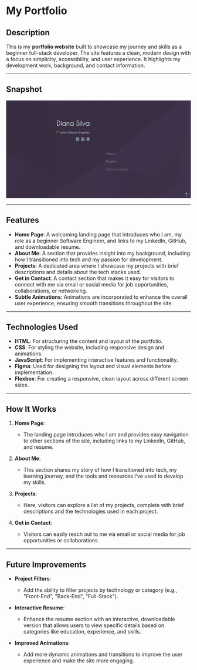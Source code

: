 # My Portfolio

## Description
This is my **portfolio website** built to showcase my journey and skills as a beginner full-stack developer. The site features a clean, modern design with a focus on simplicity, accessibility, and user experience. It highlights my development work, background, and contact information.

---

## Snapshot
![Portfolio Website Screenshot](assets/portfolioLandingpage.png)

---

## Features

- **Home Page**: A welcoming landing page that introduces who I am, my role as a beginner Software Engineer, and links to my LinkedIn, GitHub, and downloadable resume.
- **About Me**: A section that provides insight into my background, including how I transitioned into tech and my passion for development.
- **Projects**: A dedicated area where I showcase my projects with brief descriptions and details about the tech stacks used.
- **Get in Contact**: A contact section that makes it easy for visitors to connect with me via email or social media for job opportunities, collaborations, or networking.
- **Subtle Animations**: Animations are incorporated to enhance the overall user experience, ensuring smooth transitions throughout the site.

---

## Technologies Used

- **HTML**: For structuring the content and layout of the portfolio.
- **CSS**: For styling the website, including responsive design and animations.
- **JavaScript**: For implementing interactive features and functionality.
- **Figma**: Used for designing the layout and visual elements before implementation.
- **Flexbox**: For creating a responsive, clean layout across different screen sizes.

---

## How It Works

1. **Home Page**: 
   - The landing page introduces who I am and provides easy navigation to other sections of the site, including links to my LinkedIn, GitHub, and resume.
   
2. **About Me**: 
   - This section shares my story of how I transitioned into tech, my learning journey, and the tools and resources I’ve used to develop my skills.

3. **Projects**: 
   - Here, visitors can explore a list of my projects, complete with brief descriptions and the technologies used in each project.

4. **Get in Contact**: 
   - Visitors can easily reach out to me via email or social media for job opportunities or collaborations.

---

## Future Improvements

- **Project Filters**: 
  - Add the ability to filter projects by technology or category (e.g., "Front-End", "Back-End", "Full-Stack").
  
- **Interactive Resume**: 
  - Enhance the resume section with an interactive, downloadable version that allows users to view specific details based on categories like education, experience, and skills.

- **Improved Animations**: 
  - Add more dynamic animations and transitions to improve the user experience and make the site more engaging.
